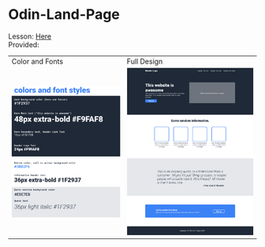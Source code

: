 # Odin-Land-Page

Lesson: [Here](https://www.theodinproject.com/paths/foundations/courses/foundations/lessons/landing-page "Odin Landing Page Lesson")\
Provided:

<table>
<tr>
<td>Color and Fonts</td>
<td>Full Design</td>
</tr>
<tr>
<td><img src="./static/Colors.png"/></td>
<td><img src="./static/Design.png"/></td>
</tr>
</table>
